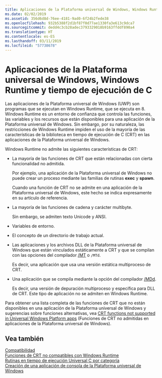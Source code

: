 ```yaml
---
title: Aplicaciones de la Plataforma universal de Windows, Windows Runtime y tiempo de ejecución de C
ms.date: 02/02/2019
ms.assetid: 356d6d8d-76ee-4181-9ad0-6f24b2fede38
ms.openlocfilehash: 932b5388f2d1bf87f0d77ae1330fa3e613c9dca7
ms.sourcegitcommit: dedd4c3cb28adec3793329018b9163ffddf890a4
ms.translationtype: HT
ms.contentlocale: es-ES
ms.lasthandoff: 03/11/2019
ms.locfileid: "57738678"
---
```

# <a name="uwp-apps-the-windows-runtime-and-the-c-run-time"></a>Aplicaciones de la Plataforma universal de Windows, Windows Runtime y tiempo de ejecución de C

Las aplicaciones de la Plataforma universal de Windows (UWP) son programas que se ejecutan en Windows Runtime, que se ejecuta en 8. Windows Runtime es un entorno de confianza que controla las funciones, las variables y los recursos que están disponibles para una aplicación de la Plataforma universal de Windows. Sin embargo, por su naturaleza, las restricciones de Windows Runtime impiden el uso de la mayoría de las características de la biblioteca en tiempo de ejecución de C (CRT) en las aplicaciones de la Plataforma universal de Windows.

Windows Runtime no admite las siguientes características de CRT:

- La mayoría de las funciones de CRT que están relacionadas con cierta funcionalidad no admitida.

   Por ejemplo, una aplicación de la Plataforma universal de Windows no puede crear un proceso mediante las familias de rutinas **exec** y **spawn**.

   Cuando una función de CRT no se admite en una aplicación de la Plataforma universal de Windows, este hecho se indica expresamente en su artículo de referencia.

- La mayoría de las funciones de cadena y carácter multibyte.

   Sin embargo, se admiten texto Unicode y ANSI.

- Variables de entorno.

- El concepto de un directorio de trabajo actual.

- Las aplicaciones y los archivos DLL de la Plataforma universal de Windows que están vinculados estáticamente a CRT y que se compilan con las opciones del compilador [/MT](../build/reference/md-mt-ld-use-run-time-library.md) o `/MTd`.

   Es decir, una aplicación que usa una versión estática multiproceso de CRT.

- Una aplicación que se compila mediante la opción del compilador [/MDd](../build/reference/md-mt-ld-use-run-time-library.md).

   Es decir, una versión de depuración multiproceso y específica para DLL de CRT. Este tipo de aplicación no se admiten en Windows Runtime.

Para obtener una lista completa de las funciones de CRT que no están disponibles en una aplicación de la Plataforma universal de Windows y sugerencias sobre funciones alternativas, vea [CRT functions not supported in Universal Windows Platform apps](../cppcx/crt-functions-not-supported-in-universal-windows-platform-apps.md) (Funciones de CRT no admitidas en aplicaciones de la Plataforma universal de Windows).

## <a name="see-also"></a>Vea también

[Compatibilidad](../c-runtime-library/compatibility.md)<br/>
[Funciones de CRT no compatibles con Windows Runtime](../c-runtime-library/windows-runtime-unsupported-crt-functions.md)<br/>
[Rutinas en tiempo de ejecución Universal C por categoría](../c-runtime-library/run-time-routines-by-category.md)<br/>
[Creación de una aplicación de consola de la Plataforma universal de Windows](/windows/uwp/launch-resume/console-uwp)
